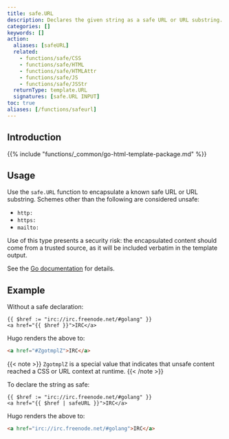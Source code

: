 ```yaml
---
title: safe.URL
description: Declares the given string as a safe URL or URL substring.
categories: []
keywords: []
action:
  aliases: [safeURL]
  related:
    - functions/safe/CSS
    - functions/safe/HTML
    - functions/safe/HTMLAttr
    - functions/safe/JS
    - functions/safe/JSStr
  returnType: template.URL
  signatures: [safe.URL INPUT]
toc: true
aliases: [/functions/safeurl]
---
```


## Introduction

{{% include "functions/_common/go-html-template-package.md" %}}

## Usage

Use the `safe.URL` function to encapsulate a known safe URL or URL substring. Schemes other than the following are considered unsafe:

- `http:`
- `https:`
- `mailto:`

Use of this type presents a security risk: the encapsulated content should come from a trusted source, as it will be included verbatim in the template output.

See the [Go documentation] for details.

[Go documentation]: https://pkg.go.dev/html/template#URL

## Example

Without a safe declaration:

```go-html-template
{{ $href := "irc://irc.freenode.net/#golang" }}
<a href="{{ $href }}">IRC</a>
```

Hugo renders the above to:

```html
<a href="#ZgotmplZ">IRC</a>
```

{{< note >}}
`ZgotmplZ` is a special value that indicates that unsafe content reached a CSS or URL context at runtime.
{{< /note >}}

To declare the string as safe:

```go-html-template
{{ $href := "irc://irc.freenode.net/#golang" }}
<a href="{{ $href | safeURL }}">IRC</a>
```

Hugo renders the above to:

```html
<a href="irc://irc.freenode.net/#golang">IRC</a>
```
